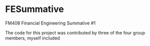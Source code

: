 # FESummative
FM408 Financial Engineering Summative #1


The code for this project was contributed by three of the four group members, myself included

